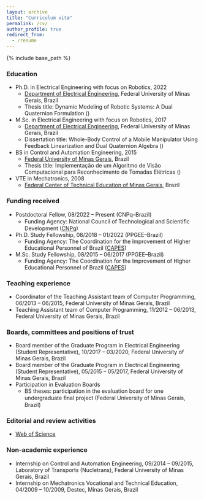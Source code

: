```yaml
---
layout: archive
title: "Curriculum vitæ"
permalink: /cv/
author_profile: true
redirect_from:
  - /resume
---
```


{% include base_path %}

### Education

* Ph.D. in Electrical Engineering with focus on Robotics, 2022
  * [Department of Electrical Engineering](https://www.ppgee.ufmg.br/), Federal University of Minas Gerais, Brazil
  * Thesis title: Dynamic Modeling of Robotic Systems: A Dual Quaternion Formulation ([<i class="fa fa-fw fa-file-pdf" aria-hidden="true"></i>](https://ffasilva.github.io/files/PhD_Thesis_Frederico_Afonso.pdf))
* M.Sc. in Electrical Engineering with focus on Robotics, 2017
  * [Department of Electrical Engineering](https://www.ppgee.ufmg.br/), Federal University of Minas Gerais, Brazil
  * Dissertation title: Whole-Body Control of a Mobile Manipulator Using Feedback Linearization and Dual
Quaternion Algebra ([<i class="fa fa-fw fa-file-pdf" aria-hidden="true"></i>](https://ffasilva.github.io/files/Master_Thesis_Frederico_Afonso.pdf))
* BS in Control and Automation Engineering, 2015
  * [Federal University of Minas Gerais](https://ufmg.br/), Brazil
  * Thesis title: Implementação de um Algoritmo de Visão Computacional para Reconhecimento de Tomadas Elétricas ([<i class="fa fa-fw fa-file-pdf" aria-hidden="true"></i>](https://ffasilva.github.io/files/Monografia_Frederico.pdf))
* VTE in Mechatronics, 2008
  * [Federal Center of Technical Education of Minas Gerais](https://www.cefetmg.br/), Brazil

### Funding received

  * Postdoctoral Fellow, 08/2022 – Present (CNPq–Brazil)
    * Funding Agency: National Council of Technological and Scientiﬁc Development ([CNPq](https://www.gov.br/cnpq/pt-br))
  * Ph.D. Study Fellowship, 08/2018 – 01/2022 (PPGEE–Brazil)
    * Funding Agency: The Coordination for the Improvement of Higher Educational Personnel of Brazil
([CAPES](https://www.gov.br/capes/pt-br))
  * M.Sc. Study Fellowship, 08/2015 – 06/2017 (PPGEE–Brazil)
    * Funding Agency: The Coordination for the Improvement of Higher Educational Personnel of Brazil
([CAPES](https://www.gov.br/capes/pt-br))

### Teaching experience

  * Coordinator of the Teaching Assistant team of Computer Programming, 06/2013 – 06/2015, Federal University of Minas Gerais, Brazil
  * Teaching Assistant team of Computer Programming, 11/2012 – 06/2013, Federal University of Minas Gerais, Brazil

### Boards, committees and positions of trust

  * Board member of the Graduate Program in Electrical Engineering (Student Representative), 10/2017 – 03/2020, Federal University of Minas Gerais, Brazil
  * Board member of the Graduate Program in Electrical Engineering (Student Representative), 05/2015 – 05/2017, Federal University of Minas Gerais, Brazil
  * Participation in Evaluation Boards
    * BS theses: participation in the evaluation board for one undergraduate ﬁnal project (Federal University of
Minas Gerais, Brazil)

### Editorial and review activities

  * [Web of Science](https://www.webofscience.com/wos/author/record/364088)

### Non-academic experience

  * Internship on Control and Automation Engineering, 09/2014 – 09/2015, Laboratory of Transports (Nucletrans), Federal University of Minas Gerais, Brazil
  * Internship on Mechatronics Vocational and Technical Education, 04/2009 – 10/2009, Destec, Minas Gerais, Brazil